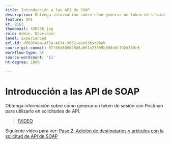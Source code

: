 ```yaml
---
title: Introducción a las API de SOAP
description: Obtenga información sobre cómo generar un token de sesión con postman para utilizarlo en solicitudes de API
feature: API
kt: 8163
thumbnail: 336536.jpg
role: Admin, Developer
level: Experienced
exl-id: dd09f4ea-4f5a-4674-9652-e8e0369d9bab
source-git-commit: 07f65d809028d5a651e23899b608e6ff92d889c6
workflow-type: ht
source-wordcount: '51'
ht-degree: 100%

---
```


# Introducción a las API de SOAP

Obtenga información sobre cómo generar un token de sesión con Postman para utilizarlo en solicitudes de API.

>[!VIDEO](https://video.tv.adobe.com/v/336536?quality=12)

Siguiente vídeo para ver: [Paso 2: Adición de destinatarios y artículos con la solicitud de API de SOAP](/help/tutorial-use-soap-apis/add-recipients-and-articles-using-soap-api-requests.md)
